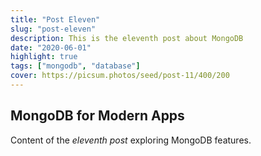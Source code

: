 ```yaml
---
title: "Post Eleven"
slug: "post-eleven"
description: This is the eleventh post about MongoDB
date: "2020-06-01"
highlight: true
tags: ["mongodb", "database"]
cover: https://picsum.photos/seed/post-11/400/200
---
```


## MongoDB for Modern Apps

Content of the _eleventh post_ exploring MongoDB features.
